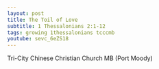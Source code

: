 ```yaml
---
layout: post
title: The Toil of Love
subtitle: 1 Thessalonians 2:1-12
tags: growing 1thessalonians tcccmb
youtube: sevc_6eZS18
---
```

Tri-City Chinese Christian Church MB (Port Moody)
